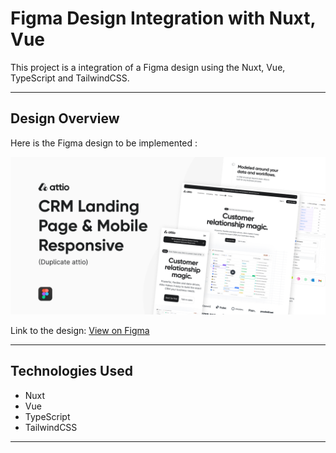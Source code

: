 # Figma Design Integration with Nuxt, Vue

This project is a integration of a Figma design using the Nuxt, Vue, TypeScript and TailwindCSS.

---

## Design Overview

Here is the Figma design to be implemented :

![Design Preview](./public/design-preview.png)

Link to the design: [View on Figma](https://www.figma.com/design/Dhq5Ez0xSfhfPv4QXJHXD3)

---

## Technologies Used

- Nuxt
- Vue
- TypeScript
- TailwindCSS

---